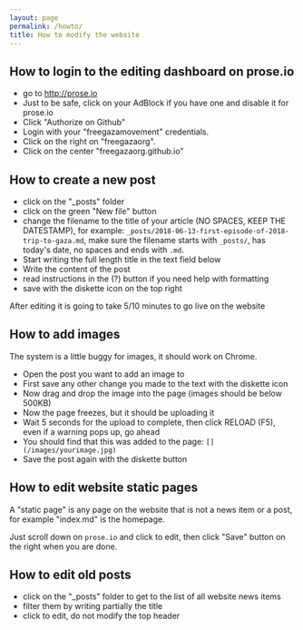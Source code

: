 ```yaml
---
layout: page
permalink: /howto/
title: How to modify the website
---
```


## How to login to the editing dashboard on prose.io

* go to <http://prose.io>
* Just to be safe, click on your AdBlock if you have one and disable it for prose.io
* Click "Authorize on Github"
* Login with your "freegazamovement" credentials.
* Click on the right on "freegazaorg".
* Click on the center "freegazaorg.github.io"

## How to create a new post

* click on the "_posts" folder
* click on the green "New file" button
* change the filename to the title of your article (NO SPACES, KEEP
THE DATESTAMP), for example: `_posts/2018-06-13-first-episode-of-2018-trip-to-gaza.md`, make sure the filename starts with `_posts/`, has today's date, no spaces and ends with `.md`.
* Start writing the full length title in the text field below
* Write the content of the post
* read instructions in the (?) button if you need help with formatting
* save with the diskette icon on the top right

After editing it is going to take 5/10 minutes to go live on the website

## How to add images

The system is a little buggy for images, it should work on Chrome.

* Open the post you want to add an image to
* First save any other change you made to the text with the diskette icon
* Now drag and drop the image into the page (images should be below 500KB)
* Now the page freezes, but it should be uploading it
* Wait 5 seconds for the upload to complete, then click RELOAD (F5), even if
a warning pops up, go ahead
* You should find that this was added to the page: `[](/images/yourimage.jpg)`
* Save the post again with the diskette button

## How to edit website static pages

A "static page" is any page on the website that is not a news item or a post,
for example "index.md" is the
homepage.

Just scroll down on `prose.io` and click to edit, then click "Save" button on the right when
you are done.

## How to edit old posts

* click on the "_posts" folder to get to the list of all website news items
* filter them by writing partially the title
* click to edit, do not modify the top header

